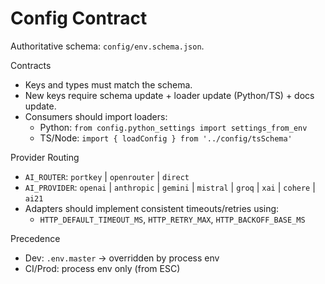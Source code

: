 # Config Contract

Authoritative schema: `config/env.schema.json`.

Contracts
- Keys and types must match the schema.
- New keys require schema update + loader update (Python/TS) + docs update.
- Consumers should import loaders:
  - Python: `from config.python_settings import settings_from_env`
  - TS/Node: `import { loadConfig } from '../config/tsSchema'`

Provider Routing
- `AI_ROUTER`: `portkey` | `openrouter` | `direct`
- `AI_PROVIDER`: `openai` | `anthropic` | `gemini` | `mistral` | `groq` | `xai` | `cohere` | `ai21`
- Adapters should implement consistent timeouts/retries using:
  - `HTTP_DEFAULT_TIMEOUT_MS`, `HTTP_RETRY_MAX`, `HTTP_BACKOFF_BASE_MS`

Precedence
- Dev: `.env.master` → overridden by process env
- CI/Prod: process env only (from ESC)

